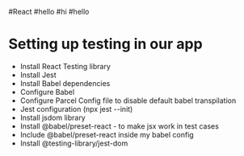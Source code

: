 #React
#hello
#hi
#hello


# Setting up testing in our app
- Install React Testing library
- Install Jest
- Install Babel dependencies
- Configure Babel
- Configure Parcel Config file to disable default    babel transpilation
- Jest configuration (npx jest --init)
- Install jsdom library
- Install @babel/preset-react - to make jsx work in test cases
- Include @babel/preset-react inside my babel config
- Install @testing-library/jest-dom